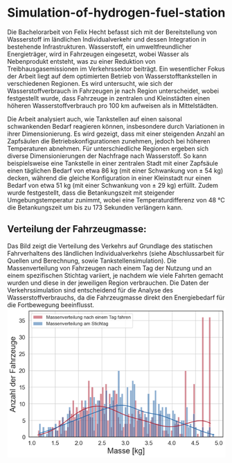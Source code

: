 # Simulation-of-hydrogen-fuel-station

Die Bachelorarbeit von Felix Hecht befasst sich mit der Bereitstellung von Wasserstoff im ländlichen Individualverkehr und dessen Integration in bestehende Infrastrukturen. Wasserstoff, ein umweltfreundlicher Energieträger, wird in Fahrzeugen eingesetzt, wobei Wasser als Nebenprodukt entsteht, was zu einer Reduktion von Treibhausgasemissionen im Verkehrssektor beiträgt. Ein wesentlicher Fokus der Arbeit liegt auf dem optimierten Betrieb von Wasserstofftankstellen in verschiedenen Regionen. Es wird untersucht, wie sich der Wasserstoffverbrauch in Fahrzeugen je nach Region unterscheidet, wobei festgestellt wurde, dass Fahrzeuge in zentralen und Kleinstädten einen höheren Wasserstoffverbrauch pro 100 km aufweisen als in Mittelstädten.

Die Arbeit analysiert auch, wie Tankstellen auf einen saisonal schwankenden Bedarf reagieren können, insbesondere durch Variationen in ihrer Dimensionierung. Es wird gezeigt, dass mit einer steigenden Anzahl an Zapfsäulen die Betriebskonfigurationen zunehmen, jedoch bei höheren Temperaturen abnehmen. Für unterschiedliche Regionen ergeben sich diverse Dimensionierungen der Nachfrage nach Wasserstoff. So kann beispielsweise eine Tankstelle in einer zentralen Stadt mit einer Zapfsäule einen täglichen Bedarf von etwa 86 kg (mit einer Schwankung von ± 54 kg) decken, während die gleiche Konfiguration in einer Kleinstadt nur einen Bedarf von etwa 51 kg (mit einer Schwankung von ± 29 kg) erfüllt. Zudem wurde festgestellt, dass die Betankungszeit mit steigender Umgebungstemperatur zunimmt, wobei eine Temperaturdifferenz von 48 °C die Betankungszeit um bis zu 173 Sekunden verlängern kann​​.

## Verteilung der Fahrzeugmasse:
Das Bild zeigt die Verteilung des Verkehrs auf Grundlage des statischen Fahrverhaltens des ländlichen Individualverkehrs (siehe Abschlussarbeit für Quellen und Berechnung, sowie Tankstellensimulation). Die Massenverteilung von Fahrzeugen nach einem Tag der Nutzung und an einem spezifischen Stichtag variiert, je nachdem wie viele Fahrten gemacht wurden und diese in der jeweiligen Region verbrauchen. Die Daten der Verkehrssimulation sind entscheidend für die Analyse des Wasserstoffverbrauchs, da die Fahrzeugmasse direkt den Energiebedarf für die Fortbewegung beeinflusst.
![Verteilung der Fahrzeugmasse](https://github.com/FelixGitReporian/Simulation-of-hydrogen-fuel-station/blob/main/Ergebnisse/Bilder/Beispiel%20Verteilung_%20Verkehr%201.png)
